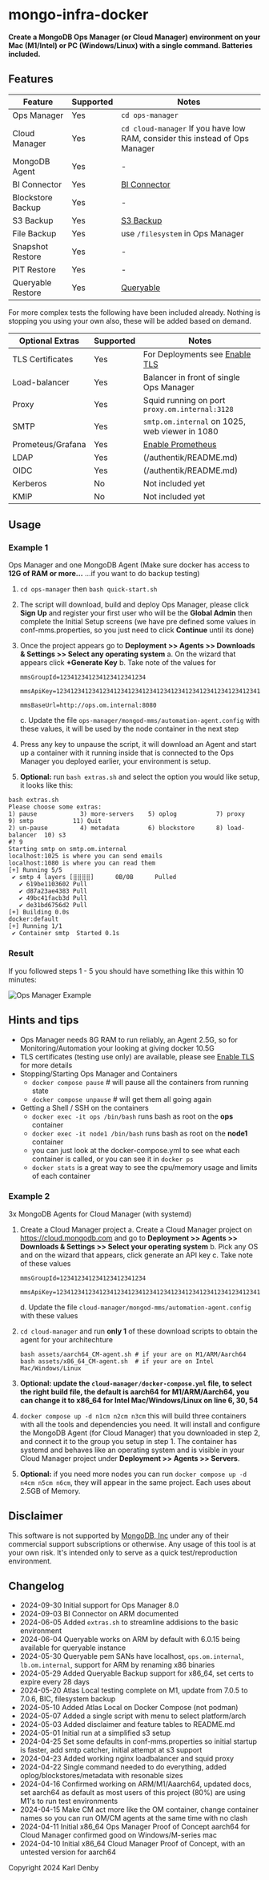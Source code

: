 # mongo-infra-docker

**Create a MongoDB Ops Manager (or Cloud Manager) environment on your Mac (M1/Intel) or PC (Windows/Linux) with a single command. Batteries included.**

## Features

| Feature | Supported | Notes |
| --- | --- | --- |
| Ops Manager | Yes | `cd ops-manager` |
| Cloud Manager |  Yes | `cd cloud-manager` If you have low RAM, consider this instead of Ops Manager |
| MongoDB Agent | Yes | - |
| BI Connector | Yes | [BI Connector](/ops-manager/docs/BICONNECTOR.md) |
| Blockstore Backup | Yes | - |
| S3 Backup | Yes | [S3 Backup](/ops-manager/docs/BACKUP.md) |
| File Backup | Yes | use `/filesystem` in Ops Manager |
| Snapshot Restore | Yes | - |
| PIT Restore | Yes | - |
| Queryable Restore | Yes | [Queryable](/ops-manager/docs/QUERY.md) |

For more complex tests the following have been included already. Nothing is stopping you using your own also, these will  be added based on demand.

| Optional Extras | Supported | Notes |
| --- | --- | --- |
| TLS Certificates | Yes | For Deployments see [Enable TLS](/ops-manager/docs/tls-for-ops-manager.md) |
| Load-balancer | Yes | Balancer in front of single Ops Manager |
| Proxy | Yes | Squid running on port `proxy.om.internal:3128` |
| SMTP | Yes | `smtp.om.internal` on 1025, web viewer in 1080 |
| Prometeus/Grafana | Yes | [Enable Prometheus](/prometheus/README.md) |
| LDAP | Yes | (/authentik/README.md) |
| OIDC | Yes | (/authentik/README.md) |
| Kerberos | No | Not included yet |
| KMIP | No | Not included yet |

## Usage

### Example 1

Ops Manager and one MongoDB Agent (Make sure docker has access to **12G of RAM or more...** ...if you want to do backup testing)

1. `cd ops-manager` then `bash quick-start.sh`

2. The script will download, build and deploy Ops Manager, please click **Sign Up** and register your first user who will be the **Global Admin** then complete the Initial Setup screens (we have pre defined some values in conf-mms.properties, so you just need to click **Continue** until its done)

3. Once the project appears go to **Deployment >> Agents >> Downloads & Settings >> Select any operating system**
    a. On the wizard that appears click **+Generate Key**
    b. Take note of the values for

    ```console
    mmsGroupId=123412341234123412341234
    
    mmsApiKey=123412341234123412341234123412341234123412341234123412341234123412341234
    
    mmsBaseUrl=http://ops.om.internal:8080
    ```

    c. Update the file `ops-manager/mongod-mms/automation-agent.config` with these values, it will be used by the node container in the next step

4. Press any key to unpause the script, it will download an Agent and start up a container with it running inside that is connected to the Ops Manager you deployed earlier, your environment is setup.

5. **Optional:** run `bash extras.sh` and select the option you would like setup, it looks like this:

```console
bash extras.sh 
Please choose some extras:
1) pause            3) more-servers    5) oplog           7) proxy           9) smtp           11) Quit
2) un-pause         4) metadata        6) blockstore      8) load-balancer  10) s3
#? 9
Starting smtp on smtp.om.internal
localhost:1025 is where you can send emails
localhost:1080 is where you can read them
[+] Running 5/5
 ✔ smtp 4 layers [⣿⣿⣿⣿]      0B/0B      Pulled 
   ✔ 619be1103602 Pull  
   ✔ d87a23ae4383 Pull 
   ✔ 49bc41facb3d Pull 
   ✔ de31bd6756d2 Pull 
[+] Building 0.0s
docker:default
[+] Running 1/1
 ✔ Container smtp  Started 0.1s 
```

### Result

If you followed steps 1 - 5 you should have something like this within 10 minutes:

![Ops Manager Example](ops-manager/docs/images/Example.png)

## Hints and tips

- Ops Manager needs 8G RAM to run reliably, an Agent 2.5G, so for Monitoring/Automation your looking at giving docker 10.5G
- TLS certificates (testing use only) are available, please see [Enable TLS](/ops-manager/docs/tls-for-ops-manager.md) for more details
- Stopping/Starting Ops Manager and Containers
  - `docker compose pause` # will pause all the containers from running state
  - `docker compose unpause` # will get them all going again
- Getting a Shell / SSH on the containers
  - `docker exec -it ops /bin/bash` runs bash as root on the **ops** container
  - `docker exec -it node1 /bin/bash` runs bash as root on the **node1** container
  - you can just look at the docker-compose.yml to see what each container is called, or you can see it in `docker ps`
  - `docker stats` is a great way to see the cpu/memory usage and limits of each container

### Example 2

3x MongoDB Agents for Cloud Manager (with systemd)

1. Create a Cloud Manager project
    a. Create a Cloud Manager project on <https://cloud.mongodb.com> and go to **Deployment >> Agents >> Downloads & Settings >> Select your operating system**
    b. Pick any OS and on the wizard that appears, click generate an API key
    c. Take note of these values

    ```console
    mmsGroupId=123412341234123412341234

    mmsApiKey=123412341234123412341234123412341234123412341234123412341234123412341234
    ```

    d. Update the file `cloud-manager/mongod-mms/automation-agent.config` with these values

2. `cd cloud-manager` and run **only 1** of these download scripts to obtain the agent for your architechture

    ```console
    bash assets/aarch64_CM-agent.sh # if your are on M1/ARM/Aarch64
    bash assets/x86_64_CM-agent.sh  # if your are on Intel Mac/Windows/Linux
    ```

3. **Optional: update the `cloud-manager/docker-compose.yml` file, to select the right build file, the default is aarch64 for M1/ARM/Aarch64, you can change it to x86_64 for Intel Mac/Windows/Linux on line 6, 30, 54**

4. `docker compose up -d n1cm n2cm n3cm` this will build three containers with all the tools and dependencies you need. It will install and configure the MongoDB Agent (for Cloud Manager) that you downloaded in step 2, and connect it to the group you setup in step 1. The container has systemd and behaves like an operating system and is visible in your Cloud Manager project under **Deployment >> Agents >> Servers**.

5. **Optional:** if you need more nodes you can run `docker compose up -d n4cm n5cm n6cm`, they will appear in the same project. Each uses about 2.5GB of Memory.

## Disclaimer

This software is not supported by [MongoDB, Inc](https://www.mongodb.com) under any of their commercial support subscriptions or otherwise. Any usage of this tool is at your own risk. It's intended only to serve as a quick test/reproduction environment.

## Changelog

- 2024-09-30 Initial support for Ops Manager 8.0
- 2024-09-03 BI Connector on ARM documented
- 2024-06-05 Added `extras.sh` to streamline addisions to the basic environment
- 2024-06-04 Queryable works on ARM by default with 6.0.15 being available for queryable instance
- 2024-05-30 Queryable pem SANs have localhost, `ops.om.internal`, `lb.om.internal`, support for ARM by renaming x86 binaries
- 2024-05-29 Added Queryable Backup support for x86_64, set certs to expire every 28 days
- 2024-05-20 Atlas Local testing complete on M1, update from 7.0.5 to 7.0.6, BIC, filesystem backup
- 2024-05-10 Added Atlas Local on Docker Compose (not podman)
- 2024-05-07 Added a single script with menu to select platform/arch
- 2024-05-03 Added disclaimer and feature tables to README.md
- 2024-05-01 Initial run at a simplified s3 setup
- 2024-04-25 Set some defaults in conf-mms.properties so initial startup is faster, add smtp catcher, initial attempt at s3 support
- 2024-04-23 Added working nginx loadbalancer and squid proxy
- 2024-04-22 Single command needed to do everything, added oplog/blockstores/metadata with resonable sizes
- 2024-04-16 Confirmed working on ARM/M1/Aaarch64, updated docs, set aarch64 as default as most users of this project (80%) are using M1's to run test environments
- 2024-04-15 Make CM act more like the OM container, change container names so you can run OM/CM agents at the same time with no clash
- 2024-04-11 Initial x86_64 Ops Manager Proof of Concept aarch64 for Cloud Manager confirmed good on Windows/M-series mac
- 2024-04-10 Initial x86_64 Cloud Manager Proof of Concept, with an untested version for aarch64

Copyright 2024 Karl Denby
